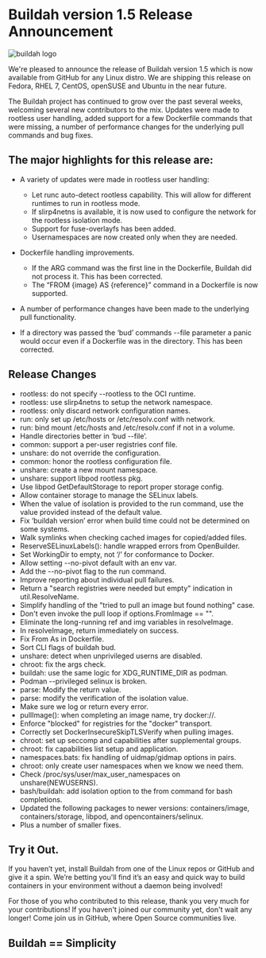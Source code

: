 # Buildah version 1.5 Release Announcement

![buildah logo](https://buildah.io/images/buildah.png)

We're pleased to announce the release of Buildah version 1.5 which is now available from GitHub for any Linux distro.  We are shipping this release on Fedora, RHEL 7, CentOS, openSUSE and Ubuntu in the near future.

The Buildah project has continued to grow over the past several weeks, welcoming several new contributors to the mix.  Updates were made to rootless user handling, added support for a few Dockerfile commands that were missing, a number of performance changes for the underlying pull commands and bug fixes.

## The major highlights for this release are:

* A variety of updates were made in rootless user handling:
  - Let runc auto-detect rootless capability.  This will allow for different runtimes to run in rootless mode.
  - If slirp4netns is available, it is now used to configure the network for the rootless isolation mode.
  - Support for fuse-overlayfs has been added.
  -  Usernamespaces are now created only when they are needed.

* Dockerfile handling improvements.
  - If the ARG command was the first line in the Dockerfile, Buildah did not process it.  This has been corrected.
  - The “FROM {image} AS {reference}” command in a Dockerfile is now supported.

* A number of performance changes have been made to the underlying pull functionality.

* If a directory was passed the ‘bud’ commands --file parameter a panic would occur even if a Dockerfile was in the directory.  This has been corrected.

## Release Changes

* rootless: do not specify --rootless to the OCI runtime.
* rootless: use slirp4netns to setup the network namespace.
* rootless: only discard network configuration names.
* run: only set up /etc/hosts or /etc/resolv.conf with network.
* run: bind mount /etc/hosts and /etc/resolv.conf if not in a volume.
* Handle directories better in ‘bud --file’.
* common: support a per-user registries conf file.
* unshare: do not override the configuration.
* common: honor the rootless configuration file.
* unshare: create a new mount namespace.
* unshare: support libpod rootless pkg.
* Use libpod GetDefaultStorage to report proper storage config.
* Allow container storage to manage the SELinux labels.
* When the value of isolation is provided to the run command, use the value provided instead of the default value.
* Fix ‘buildah version’ error when build time could not be determined on some systems.
* Walk symlinks when checking cached images for copied/added files.
* ReserveSELinuxLabels(): handle wrapped errors from OpenBuilder.
* Set WorkingDir to empty, not ‘/’ for conformance to Docker.
* Allow setting --no-pivot default with an env var.
* Add the --no-pivot flag to the run command.
* Improve reporting about individual pull failures.
* Return a "search registries were needed but empty" indication in util.ResolveName.
* Simplify handling of the "tried to pull an image but found nothing" case.
* Don't even invoke the pull loop if options.FromImage == "".
* Eliminate the long-running ref and img variables in resolveImage.
* In resolveImage, return immediately on success.
* Fix From As in Dockerfile.
* Sort CLI flags of buildah bud.
* unshare: detect when unprivileged userns are disabled.
* chroot: fix the args check.
* buildah: use the same logic for XDG_RUNTIME_DIR as podman.
* Podman  --privileged selinux is broken.
* parse: Modify the return value.
* parse: modify the verification of the isolation value.
* Make sure we log or return every error.
* pullImage(): when completing an image name, try docker://.
* Enforce "blocked" for registries for the "docker" transport.
* Correctly set DockerInsecureSkipTLSVerify when pulling images.
* chroot: set up seccomp and capabilities after supplemental groups.
* chroot: fix capabilities list setup and application.
* namespaces.bats: fix handling of uidmap/gidmap options in pairs.
* chroot: only create user namespaces when we know we need them.
* Check /proc/sys/user/max_user_namespaces on unshare(NEWUSERNS).
* bash/buildah: add isolation option to the from command for bash completions.
* Updated the following packages to newer versions:  containers/image, containers/storage, libpod, and opencontainers/selinux.
* Plus a number of smaller fixes.

## Try it Out.

If you haven’t yet, install Buildah from one of the Linux repos or GitHub and give it a spin.  We’re betting you'll find it’s an easy and quick way to build containers in your environment without a daemon being involved!

For those of you who contributed to this release, thank you very much for your contributions!  If you haven't joined our community yet, don't wait any longer!  Come join us in GitHub, where Open Source communities live.

## Buildah == Simplicity

